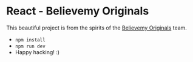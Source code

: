 # React - Believemy Originals

This beautiful project is from the spirits of the [Believemy Originals](https://believemy.com) team.

-   `npm install`
-   `npm run dev`
-   Happy hacking! :)
